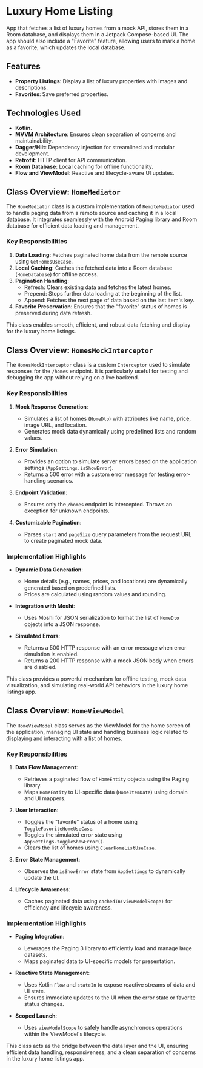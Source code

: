 # Luxury Home Listing

App that fetches a list of luxury homes from a mock API, stores them in a Room database, and displays them in a Jetpack Compose-based UI. The app should also include a "Favorite" feature, allowing users to mark a home as a favorite, which updates the local database.

## Features

- **Property Listings**: Display a list of luxury properties with images and descriptions.
- **Favorites**: Save preferred properties.

## Technologies Used

- **Kotlin**.
- **MVVM Architecture**: Ensures clean separation of concerns and maintainability.
- **Dagger/Hilt**: Dependency injection for streamlined and modular development.
- **Retrofit**: HTTP client for API communication.
- **Room Database**: Local caching for offline functionality.
- **Flow and ViewModel**: Reactive and lifecycle-aware UI updates.

## Class Overview: `HomeMediator`

The `HomeMediator` class is a custom implementation of `RemoteMediator` used to handle paging data from a remote source and caching it in a local database. It integrates seamlessly with the Android Paging library and Room database for efficient data loading and management.

### Key Responsibilities

1. **Data Loading**: Fetches paginated home data from the remote source using `GetHomesUseCase`.
2. **Local Caching**: Caches the fetched data into a Room database (`HomeDatabase`) for offline access.
3. **Pagination Handling**:
   - Refresh: Clears existing data and fetches the latest homes.
   - Prepend: Stops further data loading at the beginning of the list.
   - Append: Fetches the next page of data based on the last item's key.
4. **Favorite Preservation**: Ensures that the "favorite" status of homes is preserved during data refresh.

This class enables smooth, efficient, and robust data fetching and display for the luxury home listings.

## Class Overview: `HomesMockInterceptor`

The `HomesMockInterceptor` class is a custom `Interceptor` used to simulate responses for the `/homes` endpoint. It is particularly useful for testing and debugging the app without relying on a live backend.

### Key Responsibilities

1. **Mock Response Generation**:
   - Simulates a list of homes (`HomeDto`) with attributes like name, price, image URL, and location.
   - Generates mock data dynamically using predefined lists and random values.
   
2. **Error Simulation**:
   - Provides an option to simulate server errors based on the application settings (`AppSettings.isShowError`).
   - Returns a 500 error with a custom error message for testing error-handling scenarios.

3. **Endpoint Validation**:
   - Ensures only the `/homes` endpoint is intercepted. Throws an exception for unknown endpoints.

4. **Customizable Pagination**:
   - Parses `start` and `pageSize` query parameters from the request URL to create paginated mock data.

### Implementation Highlights

- **Dynamic Data Generation**:
  - Home details (e.g., names, prices, and locations) are dynamically generated based on predefined lists.
  - Prices are calculated using random values and rounding.

- **Integration with Moshi**:
  - Uses Moshi for JSON serialization to format the list of `HomeDto` objects into a JSON response.

- **Simulated Errors**:
  - Returns a 500 HTTP response with an error message when error simulation is enabled.
  - Returns a 200 HTTP response with a mock JSON body when errors are disabled.

This class provides a powerful mechanism for offline testing, mock data visualization, and simulating real-world API behaviors in the luxury home listings app.

## Class Overview: `HomeViewModel`

The `HomeViewModel` class serves as the ViewModel for the home screen of the application, managing UI state and handling business logic related to displaying and interacting with a list of homes.

### Key Responsibilities

1. **Data Flow Management**:
   - Retrieves a paginated flow of `HomeEntity` objects using the Paging library.
   - Maps `HomeEntity` to UI-specific data (`HomeItemData`) using domain and UI mappers.

2. **User Interaction**:
   - Toggles the "favorite" status of a home using `ToggleFavoriteHomeUseCase`.
   - Toggles the simulated error state using `AppSettings.toggleShowError()`.
   - Clears the list of homes using `ClearHomeListUseCase`.

3. **Error State Management**:
   - Observes the `isShowError` state from `AppSettings` to dynamically update the UI.

4. **Lifecycle Awareness**:
   - Caches paginated data using `cachedIn(viewModelScope)` for efficiency and lifecycle awareness.

### Implementation Highlights

- **Paging Integration**:
  - Leverages the Paging 3 library to efficiently load and manage large datasets.
  - Maps paginated data to UI-specific models for presentation.

- **Reactive State Management**:
  - Uses Kotlin `Flow` and `stateIn` to expose reactive streams of data and UI state.
  - Ensures immediate updates to the UI when the error state or favorite status changes.

- **Scoped Launch**:
  - Uses `viewModelScope` to safely handle asynchronous operations within the ViewModel's lifecycle.

This class acts as the bridge between the data layer and the UI, ensuring efficient data handling, responsiveness, and a clean separation of concerns in the luxury home listings app.

